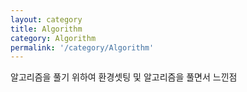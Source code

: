 ```yaml
---
layout: category
title: Algorithm
category: Algorithm
permalink: '/category/Algorithm'
---
```


알고리즘을 풀기 위하여 환경셋팅 및 알고리즘을 풀면서 느낀점
